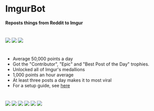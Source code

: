 # ImgurBot

**Reposts things from Reddit to Imgur**

#
![](https://i.imgur.com/dyrQgzG.png)
![](https://i.imgur.com/Li46K6K.png)
![](https://i.imgur.com/YluJh5q.png)
#
- Average 50,000 points a day
- Got the "Contributor", "Epic" and "Best Post of the Day" trophies.
- Unlocked all of Imgur's medallions
- 1,000 points an hour average
- At least three posts a day makes it to most viral
- For a setup guide, see [here](https://ithinkimokay.github.io/website/ImgurBot.html?)
#
![](https://i.imgur.com/M9xfNiJ.png)
![](https://i.imgur.com/Pm2bnoo.png)
![](https://i.imgur.com/fNz8Run.png)
![](https://i.imgur.com/wCUIlbY.png)
![](https://i.imgur.com/DNWgQLT.png)
![](https://i.imgur.com/dAjtWeK.png)
